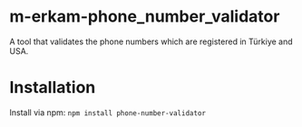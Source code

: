 # m-erkam-phone_number_validator
A tool that validates the phone numbers which are registered in Türkiye and USA.

# Installation
Install via npm:
`npm install phone-number-validator`
